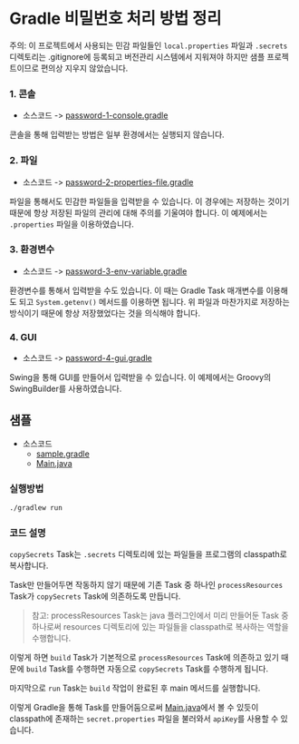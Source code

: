 # Gradle 비밀번호 처리 방법 정리
주의: 이 프로젝트에서 사용되는 민감 파일들인 `local.properties` 파일과 `.secrets` 디렉토리는
.gitignore에 등록되고 버전관리 시스템에서 지워져야 하지만 샘플 프로젝트이므로 편의상 지우지 않았습니다.

### 1. 콘솔
- 소스코드 -> [password-1-console.gradle](./gradle/password-1-console.gradle)

콘솔을 통해 입력받는 방법은 일부 환경에서는 실행되지 않습니다.

### 2. 파일
- 소스코드 -> [password-2-properties-file.gradle](./gradle/password-1-console.gradle)

파일을 통해서도 민감한 파일들을 입력받을 수 있습니다.
이 경우에는 저장하는 것이기 때문에 항상 저장된 파일의 관리에 대해 주의를 기울여야 합니다.
이 예제에서는 `.properties` 파일을 이용하였습니다.

### 3. 환경변수
- 소스코드 -> [password-3-env-variable.gradle](./gradle/password-3-env-variable.gradle)

환경변수를 통해서 입력받을 수도 있습니다. 
이 때는 Gradle Task 매개변수를 이용해도 되고 `System.getenv()` 메서드를 이용하면 됩니다.
위 파일과 마찬가지로 저장하는 방식이기 때문에 항상 저장했었다는 것을 의식해야 합니다.    

### 4. GUI
- 소스코드 -> [password-4-gui.gradle](./gradle/password-4-gui.gradle)

Swing을 통해 GUI를 만들어서 입력받을 수 있습니다.
이 예제에서는 Groovy의 SwingBuilder를 사용하였습니다.

## 샘플
- 소스코드 
    - [sample.gradle](./gradle/sample.gradle)
    - [Main.java](./src/main/java/com/github/galcyurio/Main.java)
    
### 실행방법
```bash
./gradlew run
```

### 코드 설명
`copySecrets` Task는 `.secrets` 디렉토리에 있는 파일들을 프로그램의 classpath로 복사합니다.

Task만 만들어두면 작동하지 않기 때문에 기존 Task 중 하나인
`processResources` Task가 `copySecrets` Task에 의존하도록 만듭니다.

> 참고: processResources Task는 java 플러그인에서 미리 만들어둔 Task 중 하나로써 
resources 디렉토리에 있는 파일들을 classpath로 복사하는 역할을 수행합니다.

이렇게 하면 `build` Task가 기본적으로 `processResources` Task에 의존하고 있기 때문에 
`build` Task를 수행하면 자동으로 `copySecrets` Task를 수행하게 됩니다.  
 
마지막으로 `run` Task는 `build` 작업이 완료된 후 main 메서드를 실행합니다.

이렇게 Gradle을 통해 Task를 만들어둠으로써 [Main.java](./src/main/java/com/github/galcyurio/Main.java)에서 
볼 수 있듯이 classpath에 존재하는 `secret.properties` 파일을 불러와서 `apiKey`를 사용할 수 있습니다.